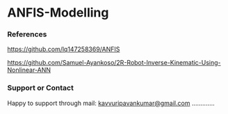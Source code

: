 # ANFIS-Modelling






### References


https://github.com/lq147258369/ANFIS

https://github.com/Samuel-Ayankoso/2R-Robot-Inverse-Kinematic-Using-Nonlinear-ANN

### Support or Contact
Happy to support through mail: kavvuripavankumar@gmail.com   .............
